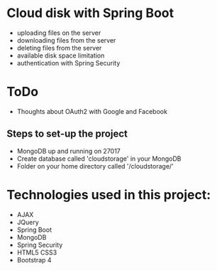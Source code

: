 # Cloud disk with Spring Boot
- uploading files on the server
- downloading files from the server
- deleting files from the server
- available disk space limitation
- authentication with Spring Security

# ToDo 
- Thoughts about OAuth2 with Google and Facebook


## Steps to set-up the project
- MongoDB up and running on 27017
- Create database called 'cloudstorage' in your MongoDB
- Folder on your home directory called '/cloudstorage/'


# Technologies used in this project:
- AJAX 
- JQuery
- Spring Boot
- MongoDB
- Spring Security
- HTML5 CSS3
- Bootstrap 4
